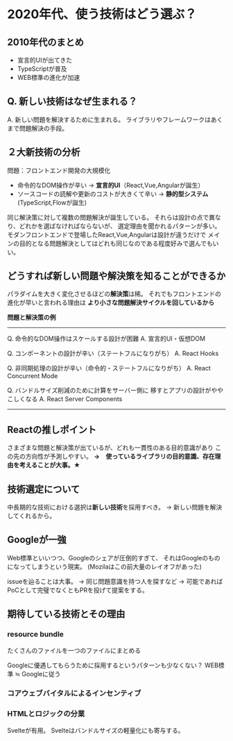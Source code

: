 # 2020年代、使う技術はどう選ぶ？

## 2010年代のまとめ
- 宣言的UIが出てきた
- TypeScriptが普及
- WEB標準の進化が加速

## Q. 新しい技術はなぜ生まれる？
A. 新しい問題を解決するために生まれる。
ライブラリやフレームワークはあくまで問題解決の手段。

## ２大新技術の分析
問題：フロントエンド開発の大規模化
- 命令的なDOM操作が辛い
  → **宣言的UI**（React,Vue,Angularが誕生）
- ソースコードの読解や更新のコストが大きくて辛い
  → **静的型システム**(TypeScript,Flowが誕生) 

同じ解決策に対して複数の問題解決が誕生している。
それらは設計の点で異なり、どれかを選ばなければならないが、
選定理由を聞かれるパターンが多い。
モダンフロントエンドで登場したReact,Vue,Angularは設計が違うだけで
メインの目的となる問題解決としてはどれも同じなのである程度好みで選んでもいい。

## どうすれば新しい問題や解決策を知ることができるか
パラダイムを大きく変化させるほどの**解決策**は稀。
それでもフロントエンドの進化が早いと言われる理由は
**より小さな問題解決サイクルを回しているから**

**問題と解決策の例**

---
Q. 命令的なDOM操作はスケールする設計が困難
A. 宣言的UI・仮想DOM

Q. コンポーネントの設計が辛い（ステートフルになりがち）
A. React Hooks

Q. 非同期処理の設計が辛い（命令的・ステートフルになりがち）
A. React Concurrent Mode

Q. バンドルサイズ削減のために計算をサーバー側に
  移すとアプリの設計がややこしくなる
A. React Server Components

---

## Reactの推しポイント
さまざまな問題と解決策が出ているが、どれも一貫性のある目的意識があり
この先の方向性が予測しやすい。
**→　使っているライブラリの目的意識、存在理由を考えることが大事。★**

## 技術選定について
中長期的な技術における選択は**新しい技術**を採用すべき。
→ 新しい問題を解決してくれるから。

## Googleが一強
Web標準といいつつ、Googleのシェアが圧倒的すぎて、
それはGoogleのものになってしまうという現実。
(Mozilaはこの前大量のレイオフがあった)

issueを辿ることは大事。
→ 同じ問題意識を持つ人を探すなど
→ 可能であればPoCとして完璧でなくともPRを投げて提案をする。

## 期待している技術とその理由
### resource bundle
たくさんのファイルを一つのファイルにまとめる

Googleに優遇してもらうために採用するというパターンも少なくない？
WEB標準 ≒ Googleに従う

### コアウェブバイタルによるインセンティブ

### HTMLとロジックの分業
Svelteが有用。
Svelteはバンドルサイズの軽量化にも寄与する。


